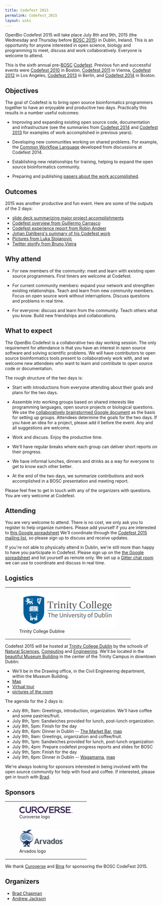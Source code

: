 ```yaml
---
title: Codefest 2015
permalink: Codefest_2015
layout: wiki
---
```


OpenBio Codefest 2015 will take place July 8th and 9th, 2015 (the
Wednesday and Thursday before [BOSC 2015](BOSC_2015 "wikilink")) in
Dublin, Ireland. This is an opportunity for anyone interested in open
science, biology and programming to meet, discuss and work
collaboratively. Everyone is welcome to attend.

This is the sixth annual pre-[BOSC](BOSC "wikilink")
[Codefest](Codefest "wikilink"). Previous fun and successful events were
[Codefest 2010](Codefest_2010 "wikilink") in Boston, [Codefest
2011](Codefest_2011 "wikilink") in Vienna, [Codefest
2012](Codefest_2012 "wikilink") in Los Angeles, [Codefest
2013](Codefest_2013 "wikilink") in Berlin, and [Codefest
2014](Codefest_2014 "wikilink") in Boston.

## Objectives

The goal of Codefest is to bring open source bioinformatics programmers
together to have an enjoyable and productive two days. Practically this
results in a number useful outcomes:

- Improving and expanding existing open source code, documentation and
  infrastructure (see the summaries from [Codefest
  2014](https://docs.google.com/presentation/d/114yvrK0Veasc_ns_rg484j2xxRi1h7wNlU2XKONuUqY/edit)
  and [Codefest
  2013](http://bcb.io/2013/07/18/summary-from-bioinformatics-open-science-codefest-2013-tools-infrastructure-standards-and-visualization/)
  for examples of work accomplished in previous years).

<!-- -->

- Developing new communities working on shared problems. For example,
  the [Common Workflow
  Language](https://groups.google.com/forum/#!forum/common-workflow-language)
  developed from discussions at Codefest 2014.

<!-- -->

- Establishing new relationships for training, helping to expand the
  open source bioinformatics community.

<!-- -->

- Preparing and publishing [papers about the work
  accomplished](http://www.biomedcentral.com/1471-2105/15/S14/S7).

## Outcomes

2015 was another productive and fun event. Here are some of the outputs
of the 2 days:

- [slide deck summarizing major project
  accomplishments](https://docs.google.com/presentation/d/1MVRIQWyg3KPuK5Fqa6A_9bvgQ1AlU7LIU_S4ldDZ96k/edit?usp=sharing)
- [Codefest overview from Guillermo
  Carrasco](http://mussol.org/2015/07/11/codefest-and-bosc-2015-lots-of-workflows-and-docker/)
- [Codefest experience report from Robin
  Andeer](http://www.robinandeer.com/blog/2015/07/08/bosc-codefest-2015/)
- [Johan Dahlberg's summary of his Codefest
  work](http://uppsala-bioinformatics.se/thoughts/?p=61)
- [Pictures from Luka
  Stojanovic](https://drive.google.com/folderview?id=0B8ns4TUYMoKLfnZBM09GSDNpQzNpdVJfbXpmMHhoYkhXblNWenRsRDJ0OURsUVRSUUszQUk&usp=sharing)
- [Twitter storify from Bruno
  Vieira](https://storify.com/bmpvieira/dublin-conferences)

## Why attend

- For new members of the community: meet and learn with existing open
  source programmers. First timers are welcome at Codefest.

<!-- -->

- For current community members: expand your network and strengthen
  existing relationships. Teach and learn from new community members.
  Focus on open source work without interruptions. Discuss questions and
  problems in real time.

<!-- -->

- For everyone: discuss and learn from the community. Teach others what
  you know. Build new friendships and collaborations.

## What to expect

The OpenBio Codefest is a collaborative two day working session. The
only requirement for attendance is that you have an interest in open
source software and solving scientific problems. We will have
contributors to open source bioinformatics tools present to
collaboratively work with, and we welcome new attendees who want to
learn and contribute to open source code or documentation.

The rough structure of the two days is:

- Start with introductions from everyone attending about their goals and
  plans for the two days.

<!-- -->

- Assemble into working groups based on shared interests like
  programming languages, open source projects or biological questions.
  We use the [collaboratively brainstormed Google
  document](https://docs.google.com/document/d/1BJ_l4LG_RiCukJaDSkK4-_apr2nBtFr4gUYQHo1HeVQ/edit)
  as the basis for setting up groups. Attendees determine the goals for
  the two days. If you have an idea for a project, please add it before
  the event. Any and all suggestions are welcome.

<!-- -->

- Work and discuss. Enjoy the productive time.

<!-- -->

- We'll have regular breaks where each group can deliver short reports
  on their progress.

<!-- -->

- We have informal lunches, dinners and drinks as a way for everyone to
  get to know each other better.

<!-- -->

- At the end of the two days, we summarize contributions and work
  accomplished in a BOSC presentation and meeting report.

Please feel free to get in touch with any of the organizers with
questions. You are very welcome at Codefest.

## Attending

You are very welcome to attend. There is no cost, we only ask you to
register to help organize numbers. Please add yourself if you are
interested to [this Google
spreadsheet](https://docs.google.com/spreadsheets/d/1STl3x-KcInCxpGBgBHDz2C_LvrudXDe1X9d68NpH0Tk/edit?usp=sharing)
We'll coordinate through the [Codefest 2015 mailing
list](https://groups.google.com/forum/?fromgroups#!forum/openbio-codefest-2015),
so please sign up to discuss and receive updates.

If you're not able to physically attend in Dublin, we're still more than
happy to have you participate in Codefest. Please sign up on the [the
Google
spreadsheet](https://docs.google.com/spreadsheets/d/1STl3x-KcInCxpGBgBHDz2C_LvrudXDe1X9d68NpH0Tk/edit?usp=sharing)
and list yourself as remote only. We set up a [Gitter chat
room](https://gitter.im/chapmanb/obf-codefest) we can use to coordinate
and discuss in real time.

## Logistics

<table>
<tbody>
<tr class="odd">
<td><figure>
<img src="TCDTrimmed.png" title="Trinity College Dubline" width="320" />
<figcaption>Trinity College Dubline</figcaption>
</figure></td>
</tr>
</tbody>
</table>

Codefest 2015 will be hosted at [Trinity College
Dublin](http://www.tcd.ie/) by the schools of [Natural
Sciences](http://naturalscience.tcd.ie/),
[Computing](https://www.scss.tcd.ie/) and
[Engineering](http://www.tcd.ie/Engineering/). We'll be located in the
[beautiful Museum
Building](https://www.google.ie/search?q=museum+building+tcd&safe=off&espv=2&biw=1280&bih=963&tbm=isch&tbo=u&source=univ&sa=X&ei=hTeJVduLKeip7AbF55PQBA&ved=0CD4QsAQ)
in the center of the Trinity Campus in downtown Dublin:

- We'll be in the Drawing office, in the Civil Engineering department,
  within the Museum Building.
- [Map](https://www.google.ie/maps/place/Museum+Bldg,+Trinity+College+Dublin,+Dublin/@53.3434376,-6.2546054,17z/data=!4m2!3m1!1s0x48670e9a9223bbc3:0x8004c87f5b97e752)
- [Virtual tour](http://www.tcd.ie/virtualtour/civilengineering/)
- [pictures of the
  room](https://drive.google.com/folderview?id=0Bwxg-o4ZmoZ4eUJaLVZpc0N3Zjg&usp=sharing)

The agenda for the 2 days is:

- July 8th, 9am: Greetings, introduction, organization. We'll have
  coffee and some pastries/fruit.
- July 8th, 1pm: Sandwiches provided for lunch, post-lunch organization.
- July 8th, 5pm: Finish for the day
- July 8th, 6pm: Dinner in Dublin -- [The Market
  Bar](http://marketbar.ie/), [map](http://marketbar.ie/node/31)
- July 9th, 9am: Greetings, organization and coffee/fruit.
- July 9th, 1pm: Sandwiches provided for lunch, post-lunch organization
- July 9th, 4pm: Prepare codefest progress reports and slides for BOSC
- July 9th, 5pm: Finish for the day
- July 9th, 6pm: Dinner in Dublin --
  [Wagamama](http://www.wagamama.ie/restaurants/dublin-south-king-street),
  [map](https://www.google.ie/maps/place/Wagamama/@53.3412563,-6.262336,17z/data=!4m2!3m1!1s0x48670e9c2dee159d:0x351b0efa3ccd6309)

We're always looking for sponsors interested in being involved with the
open source community for help with food and coffee. If interested,
please get in touch with [Brad](https://github.com/chapmanb).

## Sponsors

<table>
<tbody>
<tr class="odd">
<td><figure>
<img src="Curoverse_logo.png" title="Curoverse logo" width="175" />
<figcaption>Curoverse logo</figcaption>
</figure></td>
</tr>
<tr class="even">
<td><figure>
<img src="Arvados.png" title="Arvados logo" width="150" />
<figcaption>Arvados logo</figcaption>
</figure></td>
</tr>
</tbody>
</table>

We thank [Curoverse](http://curoverse.com) and
[Bina](http://www.bina.org) for sponsoring the BOSC CodeFest 2015.

## Organizers

- [Brad Chapman](http://bcb.io/)
- [Andrew
  Jackson](http://www.tcd.ie/Zoology/research/research/theoretical/andrewjackson.php)
